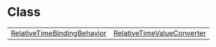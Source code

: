 # Class



|                                                                                                             |                                                                                                          |
| ----------------------------------------------------------------------------------------------------------- | -------------------------------------------------------------------------------------------------------- |
| [RelativeTimeBindingBehavior](/i18n/rt/class/relative-time-binding-behavior/relativetimebindingbehavior.md) | [RelativeTimeValueConverter](/i18n/rt/class/relative-time-value-converter/relativetimevalueconverter.md) |


